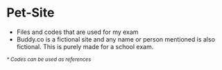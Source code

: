 # Pet-Site
<ul>
  <li>Files and codes that are used for my exam</li>
  <li>Buddy.co is a fictional site and any name or person mentioned is also fictional. This is purely made for a school exam.</li>
</ul>
<small><i>* Codes can be used as references</i></small>
